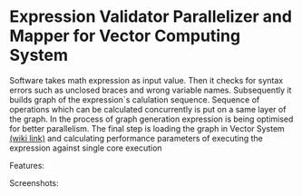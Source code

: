 # Expression Validator Parallelizer and Mapper for Vector Computing System

<p>Software takes math expression as input value. Then it checks for syntax errors such as 
unclosed braces and wrong variable names. Subsequently it builds graph of the expression`s
calulation sequence. Sequence of operations which can be calculated concurrently is put on 
a same layer of the graph. In the process of graph generation expression is being optimised
for better parallelism. The final step is loading the graph in Vector System <a href="https://en.wikipedia.org/wiki/Vector_processor#Difference_between_SIMD_and_vector_processor">(wiki link)</a> and 
calculating performance parameters of executing the expression against single core execution</p>

Features:


Screenshots:
